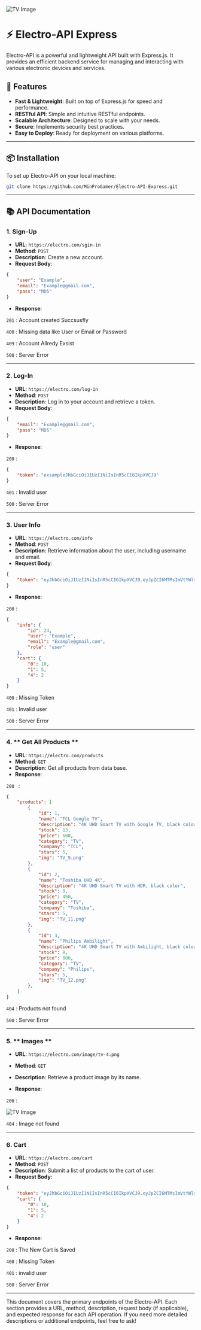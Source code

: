 
![TV Image](image/Logo.png)

# ⚡️ Electro-API Express

Electro-API is a powerful and lightweight API built with Express.js. It provides an efficient backend service for managing and interacting with various electronic devices and services.

## 🚀 Features

- **Fast & Lightweight**: Built on top of Express.js for speed and performance.
- **RESTful API**: Simple and intuitive RESTful endpoints.
- **Scalable Architecture**: Designed to scale with your needs.
- **Secure**: Implements security best practices.
- **Easy to Deploy**: Ready for deployment on various platforms.

---

## 📦 Installation

To set up Electro-API on your local machine:

```bash
git clone https://github.com/MinProGamer/Electro-API-Express.git
```

---

## 📚 API Documentation













### 1. **Sign-Up**

- **URL**: `https://electro.com/sgin-in`
- **Method**: `POST`
- **Description**: Create a new account.
- **Request Body**:

```json
{
    "user": "Example",
    "email": "Example@gmail.com",
    "pass": "MD5"
}
```

- **Response**:

` 201 ` : Account created Succsusfly

` 400 ` : Missing data like User or Email or Password

` 409 ` : Account Allredy Exsist

` 500 ` : Server Error

---











### 2. **Log-In**

- **URL**: `https://electro.com/log-in`
- **Method**: `POST`
- **Description**: Log in to your account and retrieve a token.
- **Request Body**:

```json
{
    "email": "Example@gmail.com",
    "pass": "MD5"
}
```

- **Response**: 

` 200 ` :

```json
{
    "token": "exsampleJhbGciOiJIUzI1NiIsInR5cCI6IkpXVCJ9"
}
```

` 401 ` : Invalid user


` 500 ` : Server Error























---

### 3. **User Info**

- **URL**: `https://electro.com/info`
- **Method**: `POST`
- **Description**: Retrieve information about the user, including username and email.
- **Request Body**:

```json
{
    "token": "eyJhbGciOiJIUzI1NiIsInR5cCI6IkpXVCJ9.eyJpZCI6MTMsImVtYWlsIjoiWmFrYXJpYUBnbWFpbC5jb20iLCJwYXNzIjoiTUQ1IiwiaWF0IjoxNzI0NzY4MjQ4fQ.CP16kYvC-zVIlFOr9q0vRbsy1HQhdd-64m3I4niHF6s"
}
```

- **Response**:


` 200 ` :
```json
{
    "info": {
        "id": 24,
        "user": "Example",
        "email": "Example@gmail.com",
        "role": "user"
    },
    "cart": {
        "0": 10,
        "1": 5,
        "4": 2
    }
}
```


` 400 ` : Missing Token

` 401 ` : Invalid user

` 500 ` : Server Error





















---

### 4. ** Get All Products **

- **URL**: `https://electro.com/products`
- **Method**: `GET`
- **Description**: Get all products from data base.
- **Response**:

`200 ` :

```json
{
    "products": [
        {
            "id": 1,
            "name": "TCL Google TV",
            "description": "4K UHD Smart TV with Google TV, black color",
            "stock": 13,
            "price": 600,
            "category": "TV",
            "company": "TCL",
            "stars": 5,
            "img": "TV_9.png"
        },
        {
            "id": 2,
            "name": "Toshiba UHD 4K",
            "description": "4K UHD Smart TV with HDR, black color",
            "stock": 9,
            "price": 450,
            "category": "TV",
            "company": "Toshiba",
            "stars": 5,
            "img": "TV_11.png"
        },
        {
            "id": 3,
            "name": "Philips Ambilight",
            "description": "4K UHD Smart TV with Ambilight, black color",
            "stock": 8,
            "price": 800,
            "category": "TV",
            "company": "Philips",
            "stars": 5,
            "img": "TV_12.png"
        },
    ]
}
```

` 404 ` : Products not found

` 500 ` : Server Error













---

### 5. ** Images **

- **URL**: `https://electro.com/image/tv-4.png`
- **Method**: `GET`
- **Description**: Retrieve a product image by its name.

- **Response**:

` 200 ` :

![TV Image](image/TV_12.png)

` 404 ` : Image not found






















---

### 6. **Cart**

- **URL**: `https://electro.com/cart`
- **Method**: `POST`
- **Description**: Submit a list of products to the cart of user.
- **Request Body**:

```json
{
    "token": "eyJhbGciOiJIUzI1NiIsInR5cCI6IkpXVCJ9.eyJpZCI6MTMsImVtYWlsIjoiWmFrYXJpYUBnbWFpbC5jb20iLCJwYXNzIjoiTUQ1IiwiaWF0IjoxNzI0NzY4MjQ4fQ.CP16kYvC-zVIlFOr9q0vRbsy1HQhdd-64m3I4niHF6s",
    "cart": {
        "0": 10,
        "1": 5,
        "4": 2
    }
}
```

- **Response**:

` 200 ` : The New Cart is Saved

` 400 ` : Missing Token

` 401 ` : invalid user

` 500 ` : Server Error

---

This document covers the primary endpoints of the Electro-API. Each section provides a URL, method, description, request body (if applicable), and expected response for each API operation. If you need more detailed descriptions or additional endpoints, feel free to ask!